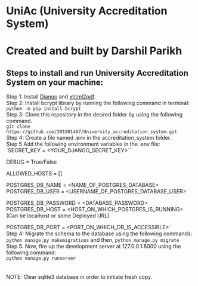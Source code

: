 # UniAc (University Accreditation System)
# Created and built by Darshil Parikh
## Steps to install and run University Accreditation System on your machine:
Step 1: Install [Django](https://www.djangoproject.com/download/) and [xhtml2pdf](https://pypi.org/project/xhtml2pdf/). <br/>
Step 2: Install bcrypt library by running the following command in terminal: <br/>
```python -m pip install bcrypt```<br/>
Step 3: Clone this repository in the desired folder by using the following command.<br/>
```git clone https://github.com/201901407/University_accreditation_system.git```<br/>
Step 4: Create a file named .env in the accreditation_system folder.<br/>
Step 5 Add the following environment variables in the .env file:<br/>
`SECRET_KEY = <YOUR_DJANGO_SECRET_KEY>```

DEBUG = True/False

ALLOWED_HOSTS = []

POSTGRES_DB_NAME = <NAME_OF_POSTGRES_DATABASE>
POSTGRES_DB_USER = <USERNAME_OF_POSTGRES_DATABASE_USER>

POSTGRES_DB_PASSWORD = <DATABASE_PASSWORD>
POSTGRES_DB_HOST = <HOST_ON_WHICH_POSTGRES_IS_RUNNING> (Can be localhost or some Deployed URL)

POSTGRES_DB_PORT = <PORT_ON_WHICH_DB_IS_ACCESSIBLE>`
<br/>
Step 4: Migrate the schema to the database using the following commands:<br/>
```python manage.py makemigrations``` and then, ```python manage.py migrate```<br/>
Step 5: Now, fire up the development server at 127.0.0.1:8000 using the following command:<br/>
```python manage.py runserver```<br/>
<br/>
<br/>
NOTE: Clear sqlite3 database in order to initiate fresh copy.




